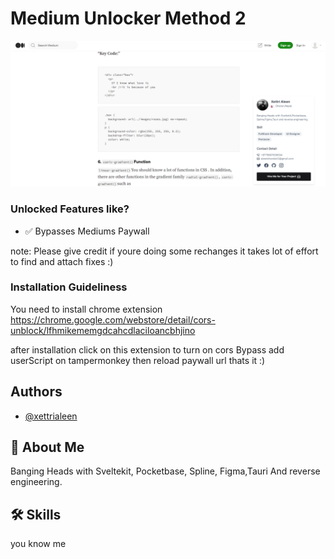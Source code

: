 
#  Medium Unlocker Method 2


![Medium Unlocker ](https://raw.githubusercontent.com/xettrialeen/mediumUnlockerProduction/main/mediumUnlocker.png)



### Unlocked Features like? 

- ✅ Bypasses Mediums Paywall


note: Please give credit if youre doing some rechanges it takes lot of effort to find and attach fixes :) 


### Installation Guideliness

You need to install chrome extension
https://chrome.google.com/webstore/detail/cors-unblock/lfhmikememgdcahcdlaciloancbhjino

after installation click on this extension to turn on cors Bypass
add userScript on tampermonkey then reload paywall url thats it :)

## Authors

- [@xettrialeen](https://github.com/xettrialeen)


## 🚀 About Me
Banging Heads with Sveltekit, Pocketbase, Spline, Figma,Tauri
And reverse engineering.


## 🛠 Skills
you know me



